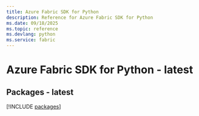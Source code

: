 ```yaml
---
title: Azure Fabric SDK for Python
description: Reference for Azure Fabric SDK for Python
ms.date: 09/18/2025
ms.topic: reference
ms.devlang: python
ms.service: fabric
---
```

# Azure Fabric SDK for Python - latest
## Packages - latest
[!INCLUDE [packages](fabric-index.md)]